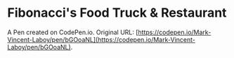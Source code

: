 # Fibonacci's Food Truck & Restaurant

A Pen created on CodePen.io. Original URL: [https://codepen.io/Mark-Vincent-Laboy/pen/bGOoaNL](https://codepen.io/Mark-Vincent-Laboy/pen/bGOoaNL).


